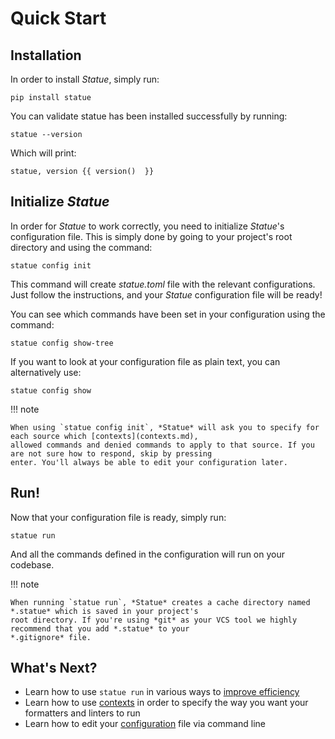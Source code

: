 # Quick Start

## Installation
In order to install *Statue*, simply run:

    pip install statue

You can validate statue has been installed successfully by running:

    statue --version

Which will print:

    statue, version {{ version()  }}

## Initialize *Statue*

In order for *Statue* to work correctly, you need to initialize *Statue*'s configuration file.
This is simply done by going to your project's root directory and using the command:

    statue config init

This command will create *statue.toml* file with the relevant configurations. Just follow the instructions, and your
*Statue* configuration file will be ready!

You can see which commands have been set in your configuration using the command:

    statue config show-tree

If you want to look at your configuration file as plain text, you can alternatively use:

    statue config show

!!! note

    When using `statue config init`, *Statue* will ask you to specify for each source which [contexts](contexts.md),
    allowed commands and denied commands to apply to that source. If you are not sure how to respond, skip by pressing
    enter. You'll always be able to edit your configuration later.

## Run!
Now that your configuration file is ready, simply run:

    statue run
   
And all the commands defined in the configuration will run on your codebase.

!!! note

    When running `statue run`, *Statue* creates a cache directory named *.statue* which is saved in your project's
    root directory. If you're using *git* as your VCS tool we highly recommend that you add *.statue* to your
    *.gitignore* file. 

## What's Next?
- Learn how to use `statue run` in various ways to [improve efficiency](run_efficiently.md)
- Learn how to use [contexts](contexts.md) in order to specify the way you want your formatters
and linters to run
- Learn how to edit your [configuration](configuration.md) file via command line